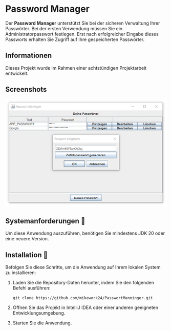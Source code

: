 # Password Manager

Der **Password Manager** unterstützt Sie bei der sicheren Verwaltung Ihrer Passwörter. Bei der ersten Verwendung müssen Sie ein Administratorpasswort festlegen. Erst nach erfolgreicher Eingabe dieses Passworts erhalten Sie Zugriff auf Ihre gespeicherten Passwörter.

## Informationen
Dieses Projekt wurde im Rahmen einer achtstündigen Projektarbeit entwickelt.

## Screenshots
![Password Manager](screenshots/app.png)

## Systemanforderungen 🔧
Um diese Anwendung auszuführen, benötigen Sie mindestens JDK 20 oder eine neuere Version.

## Installation 🔌
Befolgen Sie diese Schritte, um die Anwendung auf Ihrem lokalen System zu installieren:

1. Laden Sie die Repository-Daten herunter, indem Sie den folgenden Befehl ausführen:
   ```shell
   git clone https://github.com/mikework24/PasswortManninger.git
   ```

2. Öffnen Sie das Projekt in IntelliJ IDEA oder einer anderen geeigneten Entwicklungsumgebung.

3. Starten Sie die Anwendung.